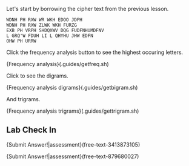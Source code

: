  Let's start by borrowing the cipher text from the previous lesson.

```
WDNH PH RXW WR WKH EDOO JDPH
WDNH PH RXW ZLWK WKH FURZG
EXB PH VRPH SHDQXWV DQG FUDFNHUMDFNV
L GRQ'W FDUH LI L QHYHU JHW EDFN
OHW PH URRW
```

Click the frequency analysis button to see the highest occuring letters.

{Frequency analysis}(.guides/getfreq.sh)

Click to see the digrams.

{Frequency analysis digrams}(.guides/getbigram.sh)

And trigrams.

{Frequency analysis trigrams}(.guides/gettrigram.sh)


## Lab Check In
{Submit Answer!|assessment}(free-text-3413873105)

{Submit Answer!|assessment}(free-text-879680027)


